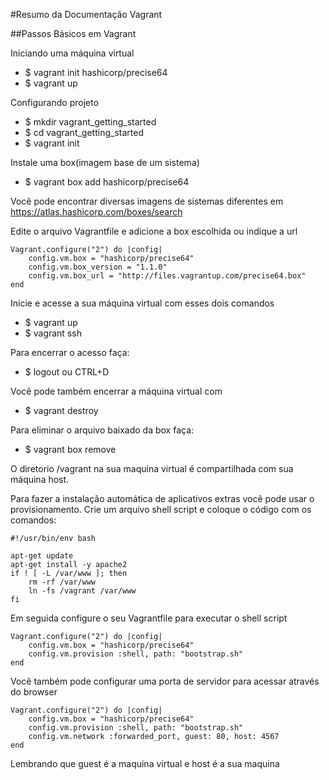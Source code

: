 #Resumo da Documentação Vagrant

##Passos Básicos em Vagrant

Iniciando uma máquina virtual
- $ vagrant init hashicorp/precise64
- $ vagrant up

Configurando projeto
- $ mkdir vagrant_getting_started
- $ cd vagrant_getting_started
- $ vagrant init

Instale uma box(imagem base de um sistema)
- $ vagrant box add hashicorp/precise64

Você pode encontrar diversas imagens de sistemas diferentes em https://atlas.hashicorp.com/boxes/search

Edite o arquivo Vagrantfile e adicione a box escolhida ou indique a url

    Vagrant.configure("2") do |config|
        config.vm.box = "hashicorp/precise64"
        config.vm.box_version = "1.1.0"
        config.vm.box_url = "http://files.vagrantup.com/precise64.box"
    end

Inicie e acesse a sua máquina virtual com esses dois comandos
- $ vagrant up
- $ vagrant ssh

Para encerrar o acesso faça:
- $ logout ou CTRL+D

Você pode também encerrar a máquina virtual com
- $ vagrant destroy

Para eliminar o arquivo baixado da box faça:
- $ vagrant box remove

O diretorio /vagrant na sua maquina virtual é compartilhada com sua máquina host.

Para fazer a instalação automática de aplicativos extras você pode usar o provisionamento.
Crie um arquivo shell script e coloque o código com os comandos:

    #!/usr/bin/env bash
    
    apt-get update 
    apt-get install -y apache2
    if ! [ -L /var/www ]; then
        rm -rf /var/www
        ln -fs /vagrant /var/www
    fi

Em seguida configure o seu Vagrantfile para executar o shell script

    Vagrant.configure("2") do |config|
        config.vm.box = "hashicorp/precise64"
        config.vm.provision :shell, path: "bootstrap.sh"
    end

Você também pode configurar uma porta de servidor para acessar através do browser

    Vagrant.configure("2") do |config|
        config.vm.box = "hashicorp/precise64"
        config.vm.provision :shell, path: "bootstrap.sh"
        config.vm.network :forwarded_port, guest: 80, host: 4567
    end
    
Lembrando que guest é a maquina virtual e host é a sua maquina

